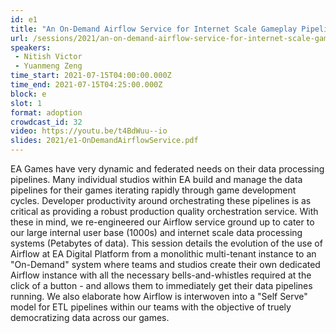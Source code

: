 ```yaml
---
id: e1
title: "An On-Demand Airflow Service for Internet Scale Gameplay Pipelines"
url: /sessions/2021/an-on-demand-airflow-service-for-internet-scale-gameplay-pipelines
speakers:
 - Nitish Victor
 - Yuanmeng Zeng
time_start: 2021-07-15T04:00:00.000Z
time_end: 2021-07-15T04:25:00.000Z
block: e
slot: 1
format: adoption
crowdcast_id: 32
video: https://youtu.be/t4BdWuu--io
slides: 2021/e1-OnDemandAirflowService.pdf
---
```


EA Games have very dynamic and federated needs on their data processing pipelines. Many individual studios within EA build and manage the data pipelines for their games iterating rapidly through game development cycles. Developer productivity around orchestrating these pipelines is as critical as providing a robust production quality orchestration service. With these in mind, we re-engineered our Airflow service ground up to cater to our large internal user base (1000s) and internet scale data processing systems (Petabytes of data). This session details the evolution of the use of Airflow at EA Digital Platform from a monolithic multi-tenant instance to an "On-Demand" system where teams and studios create their own dedicated Airflow instance with all the necessary bells-and-whistles required at the click of a button - and allows them to immediately get their data pipelines running. We also elaborate how Airflow is interwoven into a "Self Serve" model for ETL pipelines within our teams with the objective of truely democratizing data across our games.
